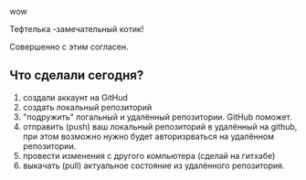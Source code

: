 wow

Тефтелька -замечательный котик! 

Совершенно с этим согласен.

## Что сделали сегодня?
1. создали аккаунт на GitHud
2. создать локальный репозиторий
3. "подружить" логальный и удалённый репозитории. GitHub поможет. 
4. отправить (push) ваш локальный репозиторий в удалённый на github, при этом возможно нужно будет авторизрваться на удалённом репозитории. 
5. провести изменения с другого компьютера (сделай на гитхабе)
6. выкачать (pull) актуальное состояние из удалённого репозитория.
